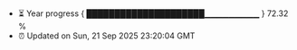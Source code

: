 - ⏳ Year progress { █████████████████████▁▁▁▁▁▁▁▁▁ } 72.32 %
- ⏰ Updated on Sun, 21 Sep 2025 23:20:04 GMT

